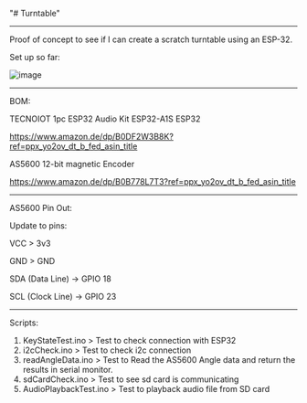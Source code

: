 "# Turntable" 
________________________________________________________________________________________________
Proof of concept to see if I can create a scratch turntable using an ESP-32.

Set up so far:

![image](https://github.com/user-attachments/assets/4c848ccb-5c22-4d47-b0ec-797f203da7e9)
________________________________________________________________________________________________

BOM:

TECNOIOT 1pc ESP32 Audio Kit ESP32-A1S ESP32

https://www.amazon.de/dp/B0DF2W3B8K?ref=ppx_yo2ov_dt_b_fed_asin_title

AS5600 12-bit magnetic Encoder

https://www.amazon.de/dp/B0B778L7T3?ref=ppx_yo2ov_dt_b_fed_asin_title

________________________________________________________________________________________________

AS5600 Pin Out:

Update to pins:

VCC > 3v3

GND > GND

SDA (Data Line) → GPIO 18

SCL (Clock Line) → GPIO 23
________________________________________________________________________________________________

Scripts:

1. KeyStateTest.ino > Test to check connection with ESP32
2. i2cCheck.ino > Test to check i2c connection
3. readAngleData.ino > Test to Read the AS5600 Angle data and return the results in serial monitor.
4. sdCardCheck.ino > Test to see sd card is communicating
5. AudioPlaybackTest.ino > Test to playback audio file from SD card
